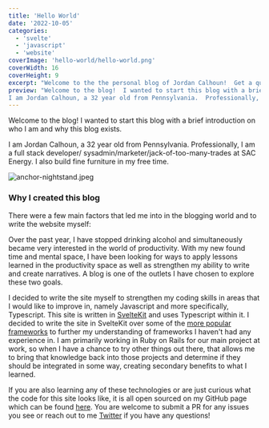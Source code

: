 ```yaml
---
title: 'Hello World'
date: '2022-10-05'
categories:
  - 'svelte'
  - 'javascript'
  - 'website'
coverImage: 'hello-world/hello-world.png'
coverWidth: 16
coverHeight: 9
excerpt: "Welcome to the the personal blog of Jordan Calhoun!  Get a quick overview of what this blog is about and why I created it."
preview: "Welcome to the blog!  I wanted to start this blog with a brief introduction on who I am and why this blog exists.
I am Jordan Calhoun, a 32 year old from Pennsylvania.  Professionally, I am a full stack developer..."
---
```


Welcome to the blog! I wanted to start this blog with a brief introduction on who I am and why this blog exists.

I am Jordan Calhoun, a 32 year old from Pennsylvania. Professionally, I am a full stack developer/ sysadmin/marketer/jack-of-too-many-trades at SAC Energy. I also build fine furniture in my free time.

![anchor-nightstand.jpeg](/images/blog/hello-world/anchor-nightstand.jpeg)

### Why I created this blog

There were a few main factors that led me into in the blogging world and to write the website myself:

Over the past year, I have stopped drinking alcohol and simultaneously became very interested in the world of productivity. With my new found time and mental space, I have been looking for ways to apply lessons learned in the productivity space as well as strengthen my ability to write and create narratives. A blog is one of the outlets I have chosen to explore these two goals.

I decided to write the site myself to strengthen my coding skills in areas that I would like to improve in, namely Javascript and more specifically, Typescript. This site is written in [SvelteKit](http://kit.svelte.com) and uses Typescript within it. I decided to write the site in SvelteKit over some of the [more popular frameworks](https://survey.stackoverflow.co/2022/#technology-most-popular-technologies) to further my understanding of frameworks I haven't had any experience in. I am primarily working in Ruby on Rails for our main project at work, so when I have a chance to try other things out there, that allows me to bring that knowledge back into those projects and determine if they should be integrated in some way, creating secondary benefits to what I learned.

If you are also learning any of these technologies or are just curious what the code for this site looks like, it is all open sourced on my GitHub page which can be found [here](https://github.com/jordancalhoun/jordancalhoun.com). You are welcome to submit a PR for any issues you see or reach out to me [Twitter](http://twitter.com/jordancalhoun) if you have any questions!
